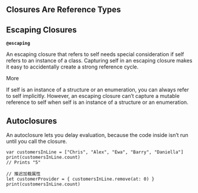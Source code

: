 
## Closures Are Reference Types

## Escaping Closures

**`@escaping`**

>
An escaping closure that refers to self needs special consideration if self refers to an instance of a class. Capturing self in an escaping closure makes it easy to accidentally create a strong reference cycle.

More

>
If self is an instance of a structure or an enumeration, you can always refer to self implicitly. However, an escaping closure can’t capture a mutable reference to self when self is an instance of a structure or an enumeration. 

## Autoclosures
An autoclosure lets you delay evaluation, because the code inside isn’t run until you call the closure.

```
var customersInLine = ["Chris", "Alex", "Ewa", "Barry", "Daniella"]
print(customersInLine.count)
// Prints "5"

// 推迟加载属性
let customerProvider = { customersInLine.remove(at: 0) }
print(customersInLine.count)
```

